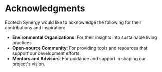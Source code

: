 # Acknowledgments

Ecotech Synergy would like to acknowledge the following for their contributions and inspiration:

- **Environmental Organizations**: For their insights into sustainable living practices.
- **Open-source Community**: For providing tools and resources that support our development efforts.
- **Mentors and Advisors**: For guidance and support in shaping our project's vision.
